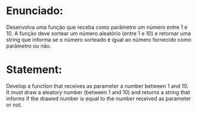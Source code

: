 # Enunciado:

Desenvolva uma função que receba como parâmetro um número entre 1 e 10. A função deve sortear um número aleatório (entre 1 e 10) e retornar uma string que informa 
se o número sorteado é igual ao número fornecido como parâmetro ou não.

# Statement:

Develop a function that receives as parameter a number between 1 and 10. It must draw a aleatory number  (between 1 and 10) and returns a string that informs if the
drawed number is equal to the number received as parameter or not.
